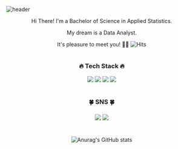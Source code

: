 ![header](https://capsule-render.vercel.app/api?type=waving&color=gradient&height=250&reversal=false&text=Welcome!😊&desc=Hwi's%20GitHub%20Profile&fontSize=50&fontAlign=50&fontAlignY=30&descSize=20&descAlign=70&descAlignY=50&rotate=0)
<div align="center">
<p>Hi There! I'm a Bachelor of Science in Applied Statistics.</p>
<p>My dream is a Data Analyst.</p>

It's pleasure to meet you! 👋🏻 ![Hits](https://hits.seeyoufarm.com/api/count/incr/badge.svg?url=https%3A%2F%2Fgithub.com%2F0530hwi%2Fhit-counter&count_bg=%231E330F&title_bg=%23506796&icon=&icon_color=%23FAFAFA&title=hits&edge_flat=false)

#
  <h3>🔥 Tech Stack 🔥</h3>
<img src="https://img.shields.io/badge/python-white?style=appveyor&logo=python&logoColor=3776AB">  <img src="https://img.shields.io/badge/R-9cf?style=appveyor&logo=R&logoColor=276DC3"> <img src="https://img.shields.io/badge/MySQL-f1d8d9?style=flat&logo=MySQL&logoColor=4479A1">
 <img src="https://img.shields.io/badge/github-sucess?style=appveyor&logo=github&logoColor=181717">
  
#
  <h3>🍀 SNS 🍀<h3>
 <img src="https://img.shields.io/badge/Instagram-white?style=appveyor&logo=Instagram&logoColor=E4405F"&link=https://www.instagram.com/hwiping_/> <img src="https://img.shields.io/badge/Gmail-white?style=appveyor&logo=Gmail&logoColor=EA4335"&link=https://0530hwi@gmail.com>
    
#
![Anurag's GitHub stats](https://github-readme-stats.vercel.app/api?username=0530hwi&show_icons=true&theme=moltack)

<!--
**0530hwi/0530hwi** is a ✨ _special_ ✨ repository because its `README.md` (this file) appears on your GitHub profile.

Here are some ideas to get you started:

- 🔭 I’m currently working on ...
- 🌱 I’m currently learning ...
- 👯 I’m looking to collaborate on ...
- 🤔 I’m looking for help with ...
- 💬 Ask me about ...
- 📫 How to reach me: ...
- 😄 Pronouns: ...
- ⚡ Fun fact: ...
-->
